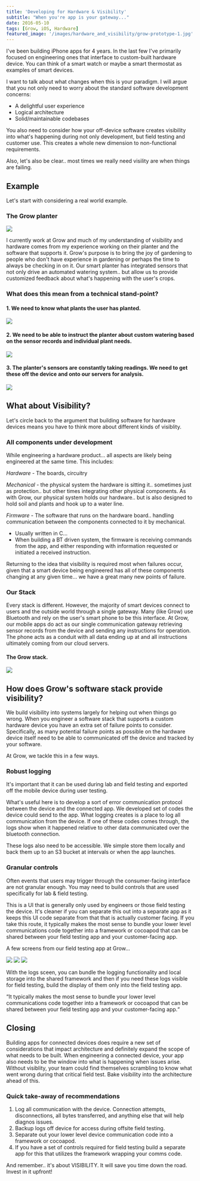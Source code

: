 ```yaml
---
title: 'Developing for Hardware & Visibility'
subtitle: "When you're app is your gateway..."
date: 2016-05-10
tags: [Grow, iOS, Hardware]
featured_image: '/images/hardware_and_visibility/grow-prototype-1.jpg' 
---
```


I've been building iPhone apps for 4 years. In the last few I've primarily focused on engineering ones that interface to custom-built hardware device. You can think of a smart watch or maybe a smart thermostat as examples of smart devices.

I want to talk about what changes when this is your paradigm. I will argue that you not only need to worry about the standard software development concerns:

* A delightful user experience
* Logical architecture 
* Solid/maintainable codebases

You also need to consider how your off-device software creates visibility into what's happening during not only development, but field testing and customer use. This creates a whole new dimension to non-functional requirements.

Also, let's also be clear.. most times we really need visility are when things are failing. 

## Example

Let's start with considering a real world example.

### The Grow planter

<div class="gallery" data-columns="1">
	<img src="/images/hardware_and_visibility/Planter_Toms.png">
</div>

I currently work at Grow and much of my understanding of visibility and hardware comes from my experience working on their planter and the software that supports it. Grow's purpose is to bring the joy of gardening to people who don't have experience in gardening or perhaps the time to always be checking in on it. Our smart planter has integrated sensors that not only drive an automated watering system.. but allow us to provide customized feedback about what's happening with the user's crops.

### What does this mean from a technical stand-point? 

#### 1. We need to know what plants the user has planted.

<div class="gallery" data-columns="1">
	<img src="/images/hardware_and_visibility/planter-planting.jpg">
</div>

#### 2. We need to be able to instruct the planter about custom watering based on the sensor records and individual plant needs.

<div class="gallery" data-columns="1">
	<img src="/images/hardware_and_visibility/grow-planter-sensors.png">
</div>

#### 3. The planter's sensors are constantly taking readings. We need to get these off the device and onto our servers for analysis.

<div class="gallery" data-columns="1">
	<img src="/images/hardware_and_visibility/planter-watering.png">
</div>

## What about Visibility?

Let's circle back to the argument that building software for hardware devices means you have to think more about different kinds of visiblity. 

### All components under development

While engineering a hardware product... all aspects are likely being engineered at the same time. This includes:

_Hardware_ - The boards, circuitry 

_Mechanical_ - the physical system the hardware is sitting it.. sometimes just as protection.. but other times integrating other physical components. As with Grow, our physical system holds our hardware.. but is also designed to hold soil and plants and hook up to a water line.

_Firmware_ - The software that runs on the hardware board.. handling communication between the components connected to it by mechanical. 

* Usually written in C... 
* When building a BT driven system, the firmware is receiving commands from the app, and either responding with information requested or initiated a received instruction.

Returning to the idea that visibility is required most when failures occur, given that a smart device being engineered has all of these components changing at any given time... we have a great many new points of failure.

### Our Stack

Every stack is different. However, the majority of smart devices connect to users and the outside world through a single gateway. Many (like Grow) use Bluetooth and rely on the user's smart phone to be this interface. At Grow, our mobile apps do act as our single communication gateway retrieving sensor records from the device and sending any instructions for operation. The phone acts as a conduit with all data ending up at and all instructions ultimately coming from our cloud servers.

#### The Grow stack.

<div class="gallery" data-columns="1">
	<img src="/images/hardware_and_visibility/grow-stack.png">
</div>

## How does Grow's software stack provide visibility?

We build visibility into systems largely for helping out when things go wrong. When you engineer a software stack that supports a custom hardware device you have an extra set of failure points to consider. Specifically, as many potential failure points as possible on the hardware device itself need to be able to communicated off the device and tracked by your software.

At Grow, we tackle this in a few ways.

### Robust logging 

It's important that it can be used during lab and field testing and exported off the mobile device during user testing.

What's useful here is to develop a sort of error communication protocol between the device and the connected app. We developed set of codes the device could send to the app. What logging creates is a place to log all communication from the device. If one of these codes comes through, the logs show when it happened relative to other data communicated over the bluetooth connection.

These logs also need to be accessible. We simple store them locally and back them up to an S3 bucket at intervals or when the app launches.

### Granular controls 

Often events that users may trigger through the consumer-facing interface are not granular enough. You may need to build controls that are used specifically for lab & field testing.

This is a UI that is generally only used by engineers or those field testing the device. It's cleaner if you can separate this out into a separate app as it keeps this UI code separate from that that is actually customer facing. If you take this route, it typically makes the most sense to bundle your lower level communications code together into a framework or cocoapod that can be shared between your field testing app and your customer-facing app.

A few screens from our field testing app at Grow...

<div class="gallery" data-columns="3">
	<img src="/images/hardware_and_visibility/bed-detail-screen.png">
	<img src="/images/hardware_and_visibility/sync-list-screen.png">
	<img src="/images/hardware_and_visibility/logs-screen.png">	
</div>

With the logs sceen, you can bundle the logging functionality and local storage into the shared framework and then if you need these logs visible for field testing, build the display of them only into the field testing app.

“It typically makes the most sense to bundle your lower level communications code together into a framework or cocoapod that can be shared between your field testing app and your customer-facing app.“

## Closing

Building apps for connected devices does require a new set of considerations that impact architecture and definitely expand the scope of what needs to be built. When engineering a connected device, your app also needs to be the window into what is happening when issues arise. Without visiblity, your team could find themselves scrambling to know what went wrong during that critical field test. Bake visibility into the architecture ahead of this.

### Quick take-away of recommendations

1. Log all communication with the device. Connection attempts, disconnections, all bytes transferred, and anything else that will help diagnos issues.
2. Backup logs off device for access during offsite field testing.
3. Separate out your lower level device communication code into a framework or cocoapod.
4. If you have a set of controls required for field testing build a separate app for this that utilizes the framework wrapping your comms code.


And remember.. it's about VISIBILITY. It will save you time down the road. Invest in it upfront!


